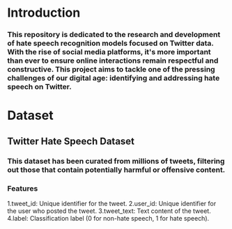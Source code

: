 # Introduction
### This repository is dedicated to the research and development of hate speech recognition models focused on Twitter data. With the rise of social media platforms, it's more important than ever to ensure online interactions remain respectful and constructive. This project aims to tackle one of the pressing challenges of our digital age: identifying and addressing hate speech on Twitter.
# Dataset
## Twitter Hate Speech Dataset
### This dataset has been curated from millions of tweets, filtering out those that contain potentially harmful or offensive content.
### Features
1.tweet_id: Unique identifier for the tweet.
2.user_id: Unique identifier for the user who posted the tweet.
3.tweet_text: Text content of the tweet.
4.label: Classification label (0 for non-hate speech, 1 for hate speech).
